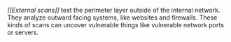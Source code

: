 _[[External scans]]_ test the perimeter layer outside of the internal network. They analyze outward facing systems, like websites and firewalls. These kinds of scans can uncover vulnerable things like vulnerable network ports or servers.